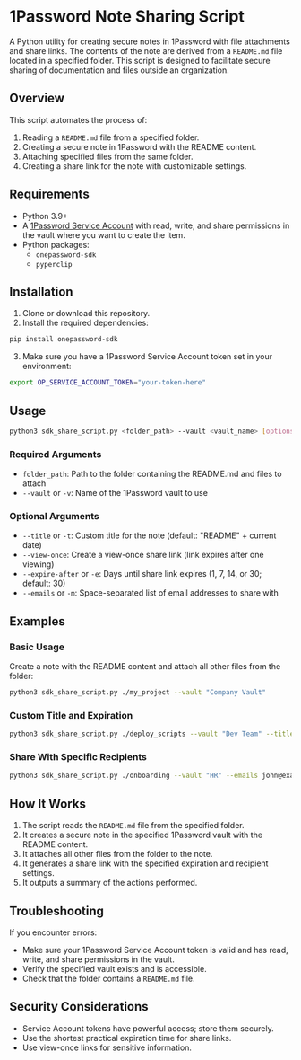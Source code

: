 # 1Password Note Sharing Script

A Python utility for creating secure notes in 1Password with file attachments and share links. The contents of the note are derived from a `README.md` file located in a specified folder. This script is designed to facilitate secure sharing of documentation and files outside an organization.

## Overview

This script automates the process of:

1. Reading a `README.md` file from a specified folder.
2. Creating a secure note in 1Password with the README content.
3. Attaching specified files from the same folder.
4. Creating a share link for the note with customizable settings.

## Requirements

- Python 3.9+
- A [1Password Service Account](https://developer.1password.com/docs/service-accounts/get-started/) with read, write, and share permissions in the vault where you want to create the item.
- Python packages:
  - `onepassword-sdk`
  - `pyperclip`

## Installation

1. Clone or download this repository.
2. Install the required dependencies:

```bash
pip install onepassword-sdk
```

3. Make sure you have a 1Password Service Account token set in your environment:

```bash
export OP_SERVICE_ACCOUNT_TOKEN="your-token-here"
```

## Usage

```bash
python3 sdk_share_script.py <folder_path> --vault <vault_name> [options]
```

### Required Arguments

- `folder_path`: Path to the folder containing the README.md and files to attach
- `--vault` or `-v`: Name of the 1Password vault to use

### Optional Arguments

- `--title` or `-t`: Custom title for the note (default: "README" + current date)
- `--view-once`: Create a view-once share link (link expires after one viewing)
- `--expire-after` or `-e`: Days until share link expires (1, 7, 14, or 30; default: 30)
- `--emails` or `-m`: Space-separated list of email addresses to share with

## Examples

### Basic Usage

Create a note with the README content and attach all other files from the folder:

```bash
python3 sdk_share_script.py ./my_project --vault "Company Vault"
```

### Custom Title and Expiration

```bash
python3 sdk_share_script.py ./deploy_scripts --vault "Dev Team" --title "Deployment Instructions" --expire-after 7
```

### Share With Specific Recipients

```bash
python3 sdk_share_script.py ./onboarding --vault "HR" --emails john@example.com sarah@example.com --view-once
```

## How It Works

1. The script reads the `README.md` file from the specified folder.
2. It creates a secure note in the specified 1Password vault with the README content.
3. It attaches all other files from the folder to the note.
4. It generates a share link with the specified expiration and recipient settings.
5. It outputs a summary of the actions performed.

## Troubleshooting

If you encounter errors:

- Make sure your 1Password Service Account token is valid and has read, write, and share permissions in the vault.
- Verify the specified vault exists and is accessible.
- Check that the folder contains a `README.md` file.

## Security Considerations

- Service Account tokens have powerful access; store them securely.
- Use the shortest practical expiration time for share links.
- Use view-once links for sensitive information.
